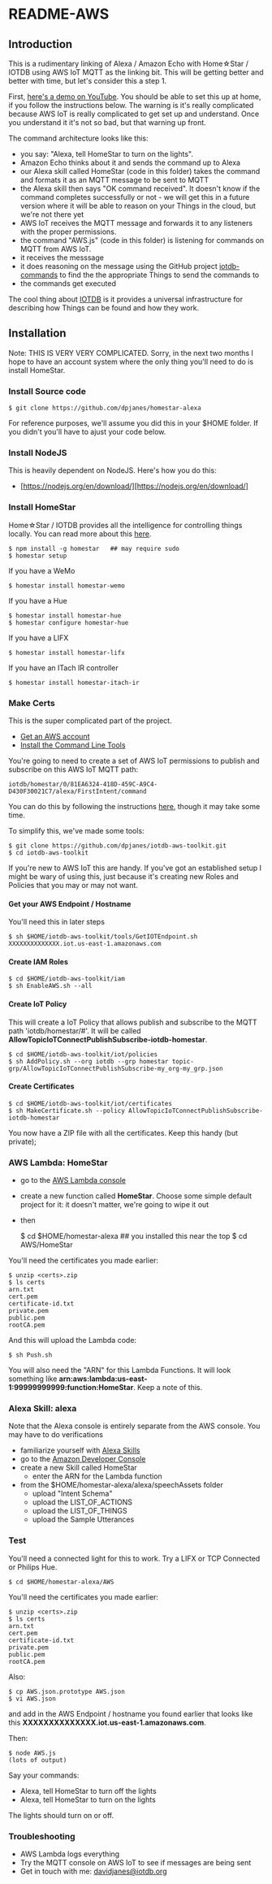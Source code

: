 # README-AWS

## Introduction

This is a rudimentary linking of Alexa / Amazon Echo with Home☆Star / IOTDB using
AWS IoT MQTT as the linking bit. This will be getting better and better with time,
but let's consider this a step 1.

First, [here's a demo on YouTube](https://www.youtube.com/watch?v=WMyh5IFl4o8).
You should be able to set this up at home, if you follow the instructions below.
The warning is it's really complicated because AWS IoT is really complicated to 
get set up and understand. Once you understand it it's not so bad, but that warning
up front.

The command architecture looks like this:

* you say: "Alexa, tell HomeStar to turn on the lights". 
* Amazon Echo thinks about it and sends the command up to Alexa
* our Alexa skill called HomeStar (code in this folder) takes
the command and formats it as an MQTT message to be sent to MQTT 
* the Alexa skill then says "OK command received". It doesn't know
if the command completes successfully or not - we will get this in 
a future version where it will be able to reason on your Things
in the cloud, but we're not there yet
* AWS IoT receives the MQTT message and forwards it to any 
listeners with the proper permissions.
* the command "AWS.js" (code in this folder) is listening for commands
on MQTT from AWS IoT.
* it receives the messsage
* it does reasoning on the message using the GitHub project 
[iotdb-commands](https://github.com/dpjanes/iotdb-commands)
to find the the appropriate Things to send the commands to
* the commands get executed

The cool thing about [IOTDB](https://iotdb.org) is it provides a universal infrastructure
for describing how Things can be found and how they work.

## Installation

Note: THIS IS VERY VERY COMPLICATED. Sorry, in the next two months
I hope to have an account system where the only thing you'll need
to do is install HomeStar. 

### Install Source code

    $ git clone https://github.com/dpjanes/homestar-alexa

For reference purposes, we'll assume you did this in your $HOME
folder. If you didn't you'll have to ajust your code below.

### Install NodeJS

This is heavily dependent on NodeJS. Here's how you do this:

* [https://nodejs.org/en/download/][https://nodejs.org/en/download/]

### Install HomeStar

Home☆Star / IOTDB provides all the intelligence for controlling 
things locally. You can read more about this [here](https://homestar.io/about).

    $ npm install -g homestar   ## may require sudo
    $ homestar setup

If you have a WeMo

    $ homestar install homestar-wemo

If you have a Hue

    $ homestar install homestar-hue
    $ homestar configure homestar-hue

If you have a LIFX

    $ homestar install homestar-lifx

If you have an ITach IR controller

    $ homestar install homestar-itach-ir

### Make Certs

This is the super complicated part of the project. 

* [Get an AWS account](https://aws.amazon.com/documentation/gettingstarted/)
* [Install the Command Line Tools](http://docs.aws.amazon.com/cli/latest/userguide/cli-chap-getting-set-up.html)


You're going to need to create a set of AWS IoT permissions to publish and
subscribe on this AWS IoT MQTT path:

    iotdb/homestar/0/81EA6324-418D-459C-A9C4-D430F30021C7/alexa/FirstIntent/command 

You can do this by following the instructions
[here](http://docs.aws.amazon.com/iot/latest/developerguide/what-is-aws-iot.html), though it may take some time.

To simplify this, we've made some tools:

    $ git clone https://github.com/dpjanes/iotdb-aws-toolkit.git
    $ cd iotdb-aws-toolkit

If you're new to AWS IoT this are handy. If you've got an established 
setup I might be wary of using this, just because it's creating new
Roles and Policies that you may or may not want.

#### Get your AWS Endpoint / Hostname

You'll need this in later steps

    $ sh $HOME/iotdb-aws-toolkit/tools/GetIOTEndpoint.sh
    XXXXXXXXXXXXXX.iot.us-east-1.amazonaws.com

#### Create IAM Roles

    $ cd $HOME/iotdb-aws-toolkit/iam 
    $ sh EnableAWS.sh --all

#### Create IoT Policy

This will create a IoT Policy that allows publish and subscribe to the MQTT path 'iotdb/homestar/#'.
It will be called **AllowTopicIoTConnectPublishSubscribe-iotdb-homestar**.

    $ cd $HOME/iotdb-aws-toolkit/iot/policies
    $ sh AddPolicy.sh --org iotdb --grp homestar topic-grp/AllowTopicIoTConnectPublishSubscribe-my_org-my_grp.json

#### Create Certificates

    $ cd $HOME/iotdb-aws-toolkit/iot/certificates
    $ sh MakeCertificate.sh --policy AllowTopicIoTConnectPublishSubscribe-iotdb-homestar

You now have a ZIP file with all the certificates. Keep this handy (but private);

### AWS Lambda: HomeStar

* go to the [AWS Lambda console](https://console.aws.amazon.com/lambda/home?region=us-east-1#/functions)
* create a new function called **HomeStar**. Choose some simple default project for it: it doesn't matter, we're going to wipe it out
* then

    $ cd $HOME/homestar-alexa ## you installed this near the top
    $ cd AWS/HomeStar

You'll need the certificates you made earlier:

    $ unzip <certs>.zip
    $ ls certs
    arn.txt
    cert.pem
    certificate-id.txt
    private.pem
    public.pem
    rootCA.pem

And this will upload the Lambda code:

    $ sh Push.sh

You will also need the "ARN" for this Lambda Functions. It will look something like **arn:aws:lambda:us-east-1:99999999999:function:HomeStar**. Keep a note of this.

### Alexa Skill: alexa

Note that the Alexa console is entirely separate from the AWS console. You may have to do verifications

* familiarize yourself with [Alexa Skills](https://developer.amazon.com/public/solutions/alexa/alexa-skills-kit/getting-started-guide)
* go to the [Amazon Developer Console](https://developer.amazon.com/edw/home.html#/skills/list)
* create a new Skill called HomeStar
  * enter the ARN for the Lambda function
* from the $HOME/homestar-alexa/alexa/speechAssets folder
  * upload "Intent Schema"
  * upload the LIST_OF_ACTIONS 
  * upload the LIST_OF_THINGS
  * upload the Sample Utterances
  

### Test

You'll need a connected light for this to work. Try a LIFX or TCP Connected or Philips Hue.

	$ cd $HOME/homestar-alexa/AWS

You'll need the certificates you made earlier:

    $ unzip <certs>.zip
    $ ls certs
    arn.txt
    cert.pem
    certificate-id.txt
    private.pem
    public.pem
    rootCA.pem

Also:

    $ cp AWS.json.prototype AWS.json
    $ vi AWS.json

and add in the AWS Endpoint / hostname you found earlier that looks like this 
**XXXXXXXXXXXXXX.iot.us-east-1.amazonaws.com**.

Then:

	$ node AWS.js
	(lots of output)
	
Say your commands:

* Alexa, tell HomeStar to turn off the lights
* Alexa, tell HomeStar to turn on the lights

The lights should turn on or off.

### Troubleshooting

* AWS Lambda logs everything
* Try the MQTT console on AWS IoT to see if messages are being sent
* Get in touch with me: davidjanes@iotdb.org

